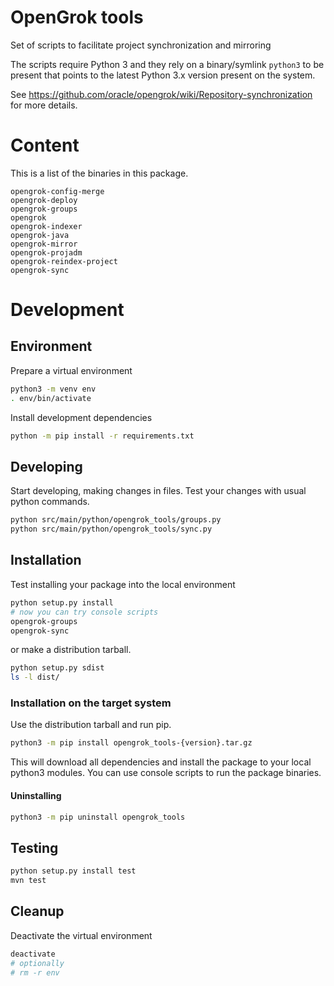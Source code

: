 
# OpenGrok tools

Set of scripts to facilitate project synchronization and mirroring

The scripts require Python 3 and they rely on a binary/symlink `python3` to be
present that points to the latest Python 3.x version present on the system.

See https://github.com/oracle/opengrok/wiki/Repository-synchronization
for more details.

# Content

This is a list of the binaries in this package.

```text
opengrok-config-merge
opengrok-deploy
opengrok-groups
opengrok
opengrok-indexer
opengrok-java
opengrok-mirror
opengrok-projadm
opengrok-reindex-project
opengrok-sync
```

# Development

## Environment

Prepare a virtual environment

```bash
python3 -m venv env
. env/bin/activate
```

Install development dependencies

```bash
python -m pip install -r requirements.txt
```

## Developing

Start developing, making changes in files. Test your changes with usual python commands.

```bash
python src/main/python/opengrok_tools/groups.py
python src/main/python/opengrok_tools/sync.py
```

## Installation

Test installing your package into the local environment

```bash
python setup.py install
# now you can try console scripts
opengrok-groups
opengrok-sync
```

or make a distribution tarball.

```bash
python setup.py sdist
ls -l dist/
```

### Installation on the target system

Use the distribution tarball and run pip.

```bash
python3 -m pip install opengrok_tools-{version}.tar.gz
```

This will download all dependencies and install the package to your local python3 modules.
You can use console scripts to run the package binaries.

#### Uninstalling

```bash
python3 -m pip uninstall opengrok_tools
```

## Testing

```bash
python setup.py install test
mvn test
```

## Cleanup

Deactivate the virtual environment
```bash
deactivate
# optionally
# rm -r env
```

